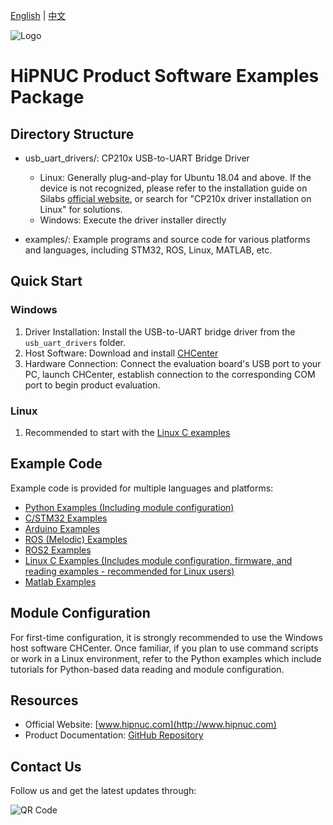 [English](README.md) | [中文](README_zh.md)

![Logo](img/logo.png)

# HiPNUC Product Software Examples Package

## Directory Structure

- usb_uart_drivers/: CP210x USB-to-UART Bridge Driver
  - Linux: Generally plug-and-play for Ubuntu 18.04 and above. If the device is not recognized, please refer to the installation guide on Silabs [official website](https://www.silabs.com/developers/usb-to-uart-bridge-vcp-drivers?tab=overview), or search for "CP210x driver installation on Linux" for solutions.
  - Windows: Execute the driver installer directly

- examples/: Example programs and source code for various platforms and languages, including STM32, ROS, Linux, MATLAB, etc.

## Quick Start

### Windows

1. Driver Installation: Install the USB-to-UART bridge driver from the `usb_uart_drivers` folder.
2. Host Software: Download and install [CHCenter](https://download.hipnuc.com/internal/pc_host/CHCenter.7z)
3. Hardware Connection: Connect the evaluation board's USB port to your PC, launch CHCenter, establish connection to the corresponding COM port to begin product evaluation.

### Linux

1. Recommended to start with the [Linux C examples](examples/linux)

## Example Code

Example code is provided for multiple languages and platforms:

- [Python Examples (Including module configuration)](examples/python)
- [C/STM32 Examples](examples/STM32)
- [Arduino Examples](examples/arduino)
- [ROS (Melodic) Examples](examples/ROS_Melodic)
- [ROS2 Examples](examples/ROS2)
- [Linux C Examples (Includes module configuration, firmware, and reading examples - recommended for Linux users)](examples/linux)
- [Matlab Examples](examples/matlab)

## Module Configuration

For first-time configuration, it is strongly recommended to use the Windows host software CHCenter. Once familiar, if you plan to use command scripts or work in a Linux environment, refer to the Python examples which include tutorials for Python-based data reading and module configuration.

## Resources

- Official Website: [www.hipnuc.com](http://www.hipnuc.com)
- Product Documentation: [GitHub Repository](https://github.com/hipnuc/products.git)

## Contact Us

Follow us and get the latest updates through:

![QR Code](img/qr_qqq.jpg)

